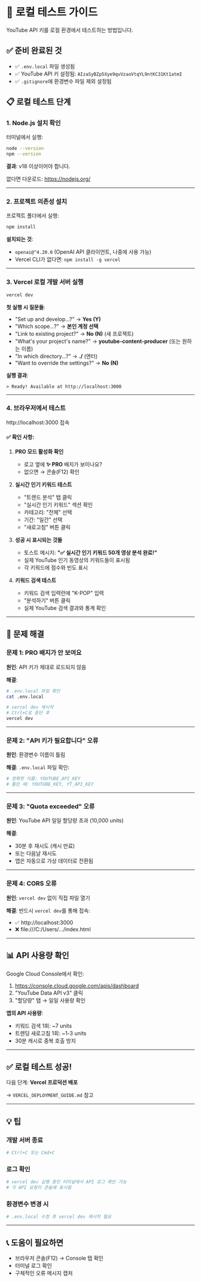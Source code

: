 # 🧪 로컬 테스트 가이드

YouTube API 키를 로컬 환경에서 테스트하는 방법입니다.

## ✅ 준비 완료된 것

- ✅ `.env.local` 파일 생성됨
- ✅ YouTube API 키 설정됨: `AIzaSyBZp5Xye9qvVzaoVtqYL9ntKC31Kt1atmI`
- ✅ `.gitignore`에 환경변수 파일 제외 설정됨

## 📋 로컬 테스트 단계

### 1. Node.js 설치 확인

터미널에서 실행:

```bash
node --version
npm --version
```

**결과**: v18 이상이어야 합니다.

없다면 다운로드: https://nodejs.org/

---

### 2. 프로젝트 의존성 설치

프로젝트 폴더에서 실행:

```bash
npm install
```

**설치되는 것**:
- `openai@^4.20.0` (OpenAI API 클라이언트, 나중에 사용 가능)
- Vercel CLI가 없다면: `npm install -g vercel`

---

### 3. Vercel 로컬 개발 서버 실행

```bash
vercel dev
```

**첫 실행 시 질문들**:
- "Set up and develop...?" → **Yes (Y)**
- "Which scope...?" → **본인 계정 선택**
- "Link to existing project?" → **No (N)** (새 프로젝트)
- "What's your project's name?" → **youtube-content-producer** (또는 원하는 이름)
- "In which directory...?" → **./** (엔터)
- "Want to override the settings?" → **No (N)**

**실행 결과**:
```
> Ready! Available at http://localhost:3000
```

---

### 4. 브라우저에서 테스트

http://localhost:3000 접속

#### ✅ 확인 사항:

1. **PRO 모드 활성화 확인**
   - 로고 옆에 **✨ PRO** 배지가 보이나요?
   - 없으면 → 콘솔(F12) 확인

2. **실시간 인기 키워드 테스트**
   - "트렌드 분석" 탭 클릭
   - "실시간 인기 키워드" 섹션 확인
   - 카테고리: "전체" 선택
   - 기간: "일간" 선택
   - "새로고침" 버튼 클릭

3. **성공 시 표시되는 것들**
   - 토스트 메시지: **"✅ 실시간 인기 키워드 50개 영상 분석 완료!"**
   - 실제 YouTube 인기 동영상의 키워드들이 표시됨
   - 각 키워드에 점수와 빈도 표시

4. **키워드 검색 테스트**
   - 키워드 검색 입력란에 "K-POP" 입력
   - "분석하기" 버튼 클릭
   - 실제 YouTube 검색 결과와 통계 확인

---

## 🐛 문제 해결

### 문제 1: PRO 배지가 안 보여요

**원인**: API 키가 제대로 로드되지 않음

**해결**:
```bash
# .env.local 파일 확인
cat .env.local

# vercel dev 재시작
# Ctrl+C로 중단 후
vercel dev
```

---

### 문제 2: "API 키가 필요합니다" 오류

**원인**: 환경변수 이름이 틀림

**해결**:
`.env.local` 파일 확인:
```bash
# 정확한 이름: YOUTUBE_API_KEY
# 틀린 예: YOUTUBE_KEY, YT_API_KEY
```

---

### 문제 3: "Quota exceeded" 오류

**원인**: YouTube API 일일 할당량 초과 (10,000 units)

**해결**:
- 30분 후 재시도 (캐시 만료)
- 또는 다음날 재시도
- 앱은 자동으로 가상 데이터로 전환됨

---

### 문제 4: CORS 오류

**원인**: `vercel dev` 없이 직접 파일 열기

**해결**:
반드시 `vercel dev`를 통해 접속:
- ✅ http://localhost:3000
- ❌ file:///C:/Users/.../index.html

---

## 📊 API 사용량 확인

Google Cloud Console에서 확인:
1. https://console.cloud.google.com/apis/dashboard
2. "YouTube Data API v3" 클릭
3. "할당량" 탭 → 일일 사용량 확인

**앱의 API 사용량**:
- 키워드 검색 1회: ~7 units
- 트렌딩 새로고침 1회: ~1-3 units
- 30분 캐시로 중복 호출 방지

---

## ✅ 로컬 테스트 성공!

다음 단계: **Vercel 프로덕션 배포**

→ `VERCEL_DEPLOYMENT_GUIDE.md` 참고

---

## 💡 팁

### 개발 서버 종료
```bash
# Ctrl+C 또는 Cmd+C
```

### 로그 확인
```bash
# vercel dev 실행 중인 터미널에서 API 로그 확인 가능
# 각 API 요청이 콘솔에 표시됨
```

### 환경변수 변경 시
```bash
# .env.local 수정 후 vercel dev 재시작 필요
```

---

## 📞 도움이 필요하면

- 브라우저 콘솔(F12) → Console 탭 확인
- 터미널 로그 확인
- 구체적인 오류 메시지 캡처
